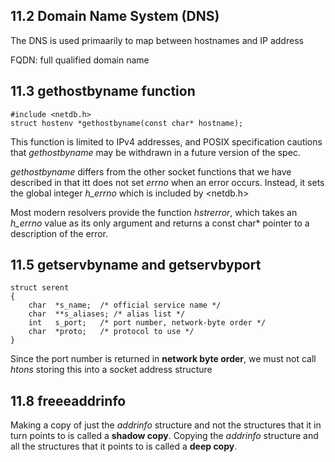 11.2 Domain Name System (DNS)
-------------------------------
The DNS is used primaarily to map between hostnames and IP address

FQDN: full qualified domain name

11.3 gethostbyname function
----------------------------

    #include <netdb.h>
    struct hostenv *gethostbyname(const char* hostname);

This function is limited to IPv4 addresses, and POSIX specification cautions that *gethostbyname* may be withdrawn in a future version of the spec.

*gethostbyname* differs from the other socket functions that we have described in that itt does not set *errno* when an error occurs. Instead, it sets the global integer *h_errno* which is included by <netdb.h>

Most modern resolvers provide the function *hstrerror*, which takes an *h_errno* value as its only argument and returns a const char* pointer to a description of the error.


11.5 getservbyname and getservbyport
-----------------------------------

    struct serent
    {
        char  *s_name;  /* official service name */
        char  **s_aliases; /* alias list */
        int   s_port;   /* port number, network-byte order */
        char  *proto;   /* protocol to use */
    }

Since the port number is returned in **network byte order**, we must not call *htons* storing this into a socket address structure



11.8 freeeaddrinfo
------------------

Making a copy of just the *addrinfo* structure and not the structures that it in turn points to is called a **shadow copy**. Copying the *addrinfo* structure and all the structures that it points to is called a **deep copy**.

